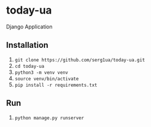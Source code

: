 # today-ua
 Django Application

## Installation
1. `git clone https://github.com/serg1ua/today-ua.git`
2. `cd today-ua`
3. `python3 -m venv venv`
4. `source venv/bin/activate`
5. `pip install -r requirements.txt`

## Run
1. `python manage.py runserver`